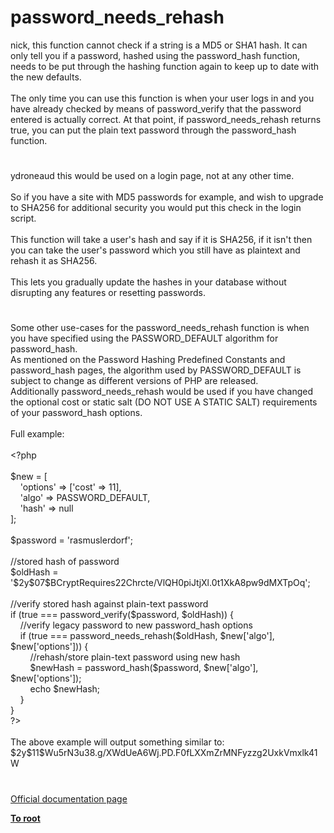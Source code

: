 # password_needs_rehash




<div class="phpcode"><span class="html">
nick, this function cannot check if a string is a MD5 or SHA1 hash. It can only tell you if a password, hashed using the password_hash function, needs to be put through the hashing function again to keep up to date with the new defaults.<br><br>The only time you can use this function is when your user logs in and you have already checked by means of password_verify that the password entered is actually correct. At that point, if password_needs_rehash returns true, you can put the plain text password through the password_hash function.</span>
</div>
  

#


<div class="phpcode"><span class="html">
ydroneaud this would be used on a login page, not at any other time.<br><br>So if you have a site with MD5 passwords for example, and wish to upgrade to SHA256 for additional security you would put this check in the login script.<br><br>This function will take a user&apos;s hash and say if it is SHA256, if it isn&apos;t then you can take the user&apos;s password which you still have as plaintext and rehash it as SHA256.<br><br>This lets you gradually update the hashes in your database without disrupting any features or resetting passwords.</span>
</div>
  

#


<div class="phpcode"><span class="html">
Some other use-cases for the password_needs_rehash function is when you have specified using the PASSWORD_DEFAULT algorithm for password_hash.<br>As mentioned on the Password Hashing Predefined Constants and password_hash pages, the algorithm used by PASSWORD_DEFAULT is subject to change as different versions of PHP are released.<br>Additionally password_needs_rehash would be used if you have changed the optional cost or static salt (DO NOT USE A STATIC SALT) requirements of your password_hash options.<br><br>Full example:<br><br><span class="default">&lt;?php<br><br>$new </span><span class="keyword">= [<br>&#xA0; &#xA0; </span><span class="string">&apos;options&apos; </span><span class="keyword">=&gt; [</span><span class="string">&apos;cost&apos; </span><span class="keyword">=&gt; </span><span class="default">11</span><span class="keyword">],<br>&#xA0; &#xA0; </span><span class="string">&apos;algo&apos; </span><span class="keyword">=&gt; </span><span class="default">PASSWORD_DEFAULT</span><span class="keyword">,<br>&#xA0; &#xA0; </span><span class="string">&apos;hash&apos; </span><span class="keyword">=&gt; </span><span class="default">null<br></span><span class="keyword">];<br><br></span><span class="default">$password </span><span class="keyword">= </span><span class="string">&apos;rasmuslerdorf&apos;</span><span class="keyword">;<br><br></span><span class="comment">//stored hash of password<br></span><span class="default">$oldHash </span><span class="keyword">= </span><span class="string">&apos;$2y$07$BCryptRequires22Chrcte/VlQH0piJtjXl.0t1XkA8pw9dMXTpOq&apos;</span><span class="keyword">;<br><br></span><span class="comment">//verify stored hash against plain-text password<br></span><span class="keyword">if (</span><span class="default">true </span><span class="keyword">=== </span><span class="default">password_verify</span><span class="keyword">(</span><span class="default">$password</span><span class="keyword">, </span><span class="default">$oldHash</span><span class="keyword">)) {<br>&#xA0; &#xA0; </span><span class="comment">//verify legacy password to new password_hash options<br>&#xA0; &#xA0; </span><span class="keyword">if (</span><span class="default">true </span><span class="keyword">=== </span><span class="default">password_needs_rehash</span><span class="keyword">(</span><span class="default">$oldHash</span><span class="keyword">, </span><span class="default">$new</span><span class="keyword">[</span><span class="string">&apos;algo&apos;</span><span class="keyword">], </span><span class="default">$new</span><span class="keyword">[</span><span class="string">&apos;options&apos;</span><span class="keyword">])) {<br>&#xA0; &#xA0; &#xA0; &#xA0; </span><span class="comment">//rehash/store plain-text password using new hash<br>&#xA0; &#xA0; &#xA0; &#xA0; </span><span class="default">$newHash </span><span class="keyword">= </span><span class="default">password_hash</span><span class="keyword">(</span><span class="default">$password</span><span class="keyword">, </span><span class="default">$new</span><span class="keyword">[</span><span class="string">&apos;algo&apos;</span><span class="keyword">], </span><span class="default">$new</span><span class="keyword">[</span><span class="string">&apos;options&apos;</span><span class="keyword">]);<br>&#xA0; &#xA0; &#xA0; &#xA0; echo </span><span class="default">$newHash</span><span class="keyword">;<br>&#xA0; &#xA0; }<br>}<br></span><span class="default">?&gt;<br></span><br>The above example will output something similar to:<br>$2y$11$Wu5rN3u38.g/XWdUeA6Wj.PD.F0fLXXmZrMNFyzzg2UxkVmxlk41W</span>
</div>
  

#

[Official documentation page](https://www.php.net/manual/en/function.password-needs-rehash.php)

**[To root](/README.md)**